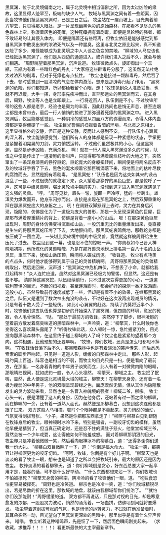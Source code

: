 黑冥渊，位于北灵境偏南之地，属于北灵境中相当偏僻之所，因为太过凶险的缘故，这里显得人迹罕至，极端的缺少人气。
牧域与黑冥渊之间有着一些距离，因此当牧锋他们抵达黑冥渊时，已是三日之后。
牧尘站在一座山坡上，目光向着前方望去，只见得那入眼处，是一片呈现幽黑色彩的原始森林，在那看不见尽头的黑色森林上空，弥漫着灰色的死瘴，这种死瘴拥有着剧毒，即便是灵轮境的强者，都不敢轻易的让其侵入体内。
即便是隔着还有些距离，但牧尘依旧是能够感觉到那自黑冥渊中散发出来的浓浓死气以及一种腥臭，这里与北灵之原比起来，真不知道凶险了多少，难怪能够成为北灵境之中人人谈之色变的禁地。
“柳域的人马应该也已经抵达黑冥渊了，他们是从西边的通道进入，或许我们进入之后不久，就会与他们相遇。
”周野眺望着那黑冥渊，沉声说道。
牧锋微微点头，旋即掏出一个玉瓶，玉瓶内有着一些暗红色的丹丸：“大家将这些辟毒丹分服了，这虽然无法杜绝太过浓烈的剧毒，但对于死瘴也有点抗性。
”牧尘也是接过一颗辟毒丹，然后吞了下去，顿时感觉到一股清凉的气息在体内游荡，想来是那辟毒丹起了作用。
“黑冥渊的危险，你们都知道，所以都给我留个心眼，走！”牧锋见到众人准备妥当，也就不再迟缓，大手一挥，身形率先疾冲而出，直奔那远处的黑冥渊而去，在其身后，周野，牧尘等人也是立即跟上。
一行将近百人，队伍倒是不小，不过牧锋所带的这些人都是老手，经验也是颇为的丰富，因此赶路间也是悄无声息，甚至连烟尘都是未曾带去，最后一行人悄悄的掠进了那弥漫着死瘴的黑冥渊之中。
进入黑冥渊后，牧尘能够感觉到，一种阴冷的感觉从四面八方的弥漫而来，令得人体内血液都是变得僵硬了一些。
牧尘目光警惕的扫视着昏暗的环境，与北灵之原相比，这里显得格外的安静，但正是这种安静，反而让人感到不安。
一行队伍小心翼翼的深入着，牧尘能够感觉到，他们所有人的身体都是呈现一种紧绷的状态，手掌更是紧握着明晃晃的刀剑，灵力悄然运转。
不过他们虽然极其的小心，但这黑冥渊，显然是步步凶险，充满杀机。
啊！就在一行人深入黑冥渊没多久的时候，队伍之中便是传出了一道凄厉的惨叫声，只见得那布满着腐烂枝叶的大地之下，突然窜出了一条浑身漆黑的狰狞巨蛇，巨蛇庞大的身躯扭转间，瞬间便是将两名反应不及的牧域好手吞了下去，黑色的涎水顺着它那巨嘴滴落下来，将地面上的枯叶尽数的腐蚀而去，显然是拥有着剧毒。
“是黑冥蛇！”队伍也是因为这突如其来的袭击混乱了一些，不过很快的就稳定下来，众人望着那狰狞的黑色巨蛇，都是惊呼了一声，这可是中级灵兽啊，堪比灵轮境中期的实力，没想到这才进入黑冥渊就遇见了这么强的灵兽。
“哼。
”周野见状，眉头一皱，旋即一声冷哼，猛的一步跨出，雄浑灵力爆发而开，他身形闪掠而出，直接是出现在那黑冥蛇之上，然后双脚重重的踩在那黑冥蛇庞大的身躯之上。
吼！在周野双脚怒踩上去时，灵力在其身后闪现，隐隐的，仿佛是化为了一道极为庞大的兽形，那是一头呈现深黄色的巨犀，巨犀那布满着厚重鳞片的背上，仿佛是背着一座小小的山岳。
嘭！在那深黄色巨犀出现时，周野的身体仿佛变得沉重如山岳，一股沉重无比的重量爆发出来，竟直接是生生的将那黑冥蛇压垮了下去，大地颤抖间，那黑冥蛇哀鸣倒地，那截蛇身都是被压成了一团血泥。
一头堪比灵轮境中期的中级灵兽，竟然就这样被周野给生生压死了过去。
牧尘见到这一幕，也是忍不住的惊叹一声。
“你周叔如今已晋入神魄境初期，他所炼化的灵兽精魄，乃是在那万兽录地榜上排名第一百八十名的山岳灵犀，重压下来，犹如山岳压顶，瞬间将人碾成肉泥。
”牧锋道。
牧尘有点艳羡的点点头，何时他才能够得到属于自己的灵兽精魄啊。
周野将那黑冥蛇的灵兽精魄取出，然后走回来，沉声道：“黑冥渊之中危机四伏，不想丢了小命，就都给我打起精神！”众人连忙应道，虽然对这黑冥渊已经极为的警惕，但显然，这还是有些不够。
清除掉这黑冥蛇，队伍继续前行，只不过这次变得更加的小心，一道道锐利警惕的目光，不断的扫视着，甚至连落脚时，都会好好的探测一番才敢落脚。
这般小心，虽然导致前行速度减低了一些，但却是有着不小的效果，在继那黑冥蛇之后，队伍又是遭到了数次神出鬼没的袭击，不过好在这次没再出现减员的情况，只是有着十数人受了一些轻伤。
如此小心翼翼的赶路，持续了约莫将近半个小时，牧锋他们这支队伍也算是初步的开始深入了黑冥渊，但四周的环境，愈发的死寂，令人毛骨悚然。
“哒。
”那处于最前方的牧锋，突然停下了脚步，眼神凌厉的望着前方散发着腐臭味道的黑暗森林中，一声冷笑，道：“柳擎天，什么时候你也变得这么喜欢藏头露尾了？”听得牧锋此话，众人顿时一惊，急忙握紧刀剑，目光投向那黑暗森林中，在这里终于碰上柳域的人了吗？牧尘也是紧紧的望着那个方向，这种相遇，比他预想的还要早啊。
“牧锋，你们牧域，还真是怎么甩都甩不掉啊。
”在牧锋话音落下后不久，那黑暗森林中也是有着淡淡的笑声传来，而后悉悉索索的脚步声响起，只见得一道道人影，缓缓的自那森林中走出。
那些人影，起码约莫上百道，阵容也是相当的不弱，而牧尘的目光只是一扫，便是看向了最前方，在那里，一名身着青袍的中年男子淡笑而立，此人有着一对微微内陷的眼睛，那眼睛扫视间，犹如虎豹一般，令人心头凛然。
柳擎天，柳域之主。
牧尘抿了抿嘴，显然，此人便是这北灵境最大域的域主，柳擎天！在柳擎天身旁，还有着一名极为瘦弱的中年男子，他的双眼呈现碧绿之色，面庞漠然无情，但从其体内隐隐散发出的灵力波动来看，显然也是一名晋入神魄境的强者！柳域二爷，柳宗。
牧尘心头一转，便是清楚了这人的身份，因为在他身后，还站着有过一面之缘的柳暝，而在柳暝的一旁，还有着一道熟人面孔，赫然便是那柳慕白，没想到这次连他都是跟了过来。
双方这般人马相撞，顿时个个眼神都是不善起来，灵力悄然的涌动，气氛变得剑拔弩张。
“小子，果然是你把那东西拿走了！”柳暝与柳慕白见到跟随在牧锋身后的牧尘，眼神顿时冰冷下来，特别是强者，一副咬牙切齿的模样，虽然他早便是猜到了，但当真正确定时，还是忍不住的满肚子怒火，他堂堂柳域三爷，竟然会被一个少年戏耍，这让得他如何不恼羞成怒。
面对着柳暝那阴狠的目光，牧尘却只是冲着他微微一笑，然后看向眼神冰冷的柳慕白，道：“还得多谢你们送我一份大礼。
”柳慕白双目微眯了一下，道：“你倒是福大命大。
”牧尘一笑，那笑容让得柳暝更为的咬牙切齿。
“呵呵，牧锋，你倒是有个好儿子啊。
”柳擎天也是淡淡的看了牧尘一眼，想来也是知道了之所以会把牧域引来，最大的原因还是因为牧尘。
牧锋淡漠的看着柳擎天，道：你们柳域倒是贪心，好东西总要大家一起享用才是，独吞的话，可不是什么好举动。
”“什么东西都想来沾一下，你们牧域也不怕被撑死？”柳擎天身旁的柳宗，阴冷冷的看了牧锋他们一眼，道。
“吃独食恐怕更容易被撑死。
”周野也是冷笑道。
柳宗也是冷冷一笑，道：“你们牧域精锐尽出，若是尽数的折在这里，那牧域的地盘，就该由我柳域帮你们统治了。
”“就怕你们没那能耐！”周野缓缓的道。
双方都不再说话，只是那对视的目光，却是寒意愈发的浓郁，一股股灵力波动，悄然的涌荡着，一场血拼，仿佛顷刻间就将要爆发。
牧尘望着这剑拔弩张的气氛，也是悄悄的运转灵力，不过就在他准备着时，其耳朵突然一动，目光望向了黑冥渊更深处的黑暗中，那里似乎是有着什么异声传来。
嗡嗡。
牧尘听着这种嗡鸣声，先是怔了一下，然后面色瞬间剧变起来。
（求收藏，求推荐！！！！！）看更新最快的大主宰最新章节。
